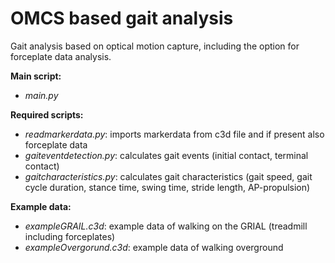 # OMCS based gait analysis
Gait analysis based on optical motion capture, including the option for forceplate data analysis.


**Main script:**
- *main.py*


**Required scripts:**
- *readmarkerdata.py*: imports markerdata from  c3d file and if present also forceplate data
- *gaiteventdetection.py*: calculates gait events (initial contact, terminal contact)
- *gaitcharacteristics.py*: calculates gait characteristics (gait speed, gait cycle duration, stance time, swing time, stride length, AP-propulsion)


**Example data:**
- *exampleGRAIL.c3d*: example data of walking on the GRIAL (treadmill including forceplates)
- *exampleOvergorund.c3d*: example data of walking overground
